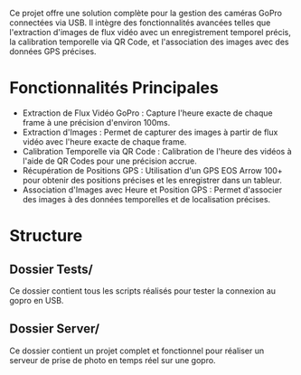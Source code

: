 Ce projet offre une solution complète pour la gestion des caméras GoPro connectées via USB. Il intègre des fonctionnalités avancées telles que l'extraction d'images de flux vidéo avec un enregistrement temporel précis, la calibration temporelle via QR Code, et l'association des images avec des données GPS précises.

# Fonctionnalités Principales

- Extraction de Flux Vidéo GoPro : Capture l'heure exacte de chaque frame à une précision d'environ 100ms.
- Extraction d'Images : Permet de capturer des images à partir de flux vidéo avec l'heure exacte de chaque frame.
- Calibration Temporelle via QR Code : Calibration de l'heure des vidéos à l'aide de QR Codes pour une précision accrue.
- Récupération de Positions GPS : Utilisation d'un GPS EOS Arrow 100+ pour obtenir des positions précises et les enregistrer dans un tableur.
- Association d'Images avec Heure et Position GPS : Permet d'associer des images à des données temporelles et de localisation précises.

# Structure
## Dossier Tests/
Ce dossier contient tous les scripts réalisés pour tester la connexion au gopro en USB.

## Dossier Server/
Ce dossier contient un projet complet et fonctionnel pour réaliser un serveur de prise de photo en temps réel sur une gopro.